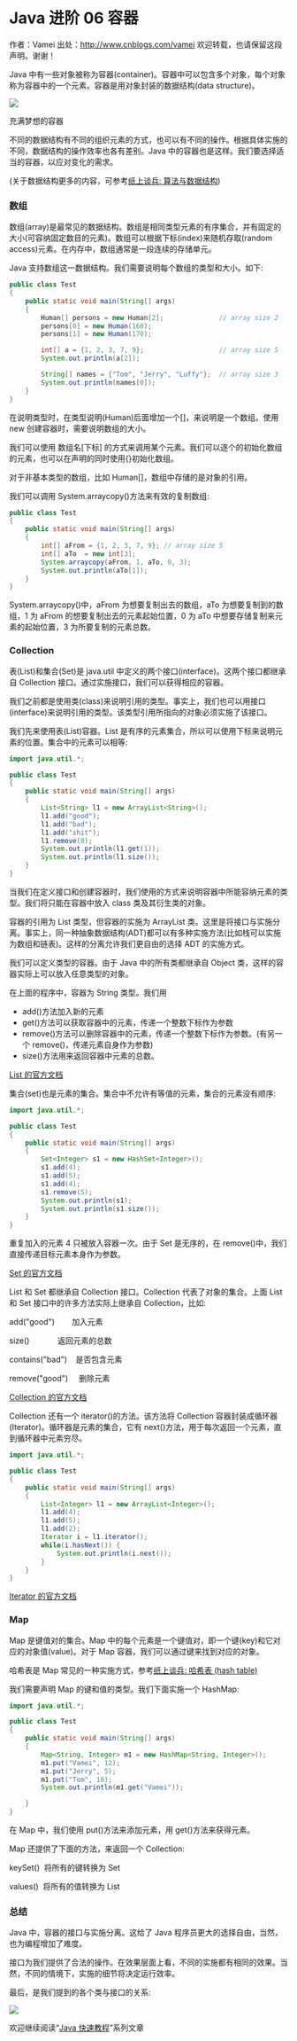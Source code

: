 # Java 进阶 06 容器

作者：Vamei 出处：http://www.cnblogs.com/vamei 欢迎转载，也请保留这段声明。谢谢！ 

Java 中有一些对象被称为容器(container)。容器中可以包含多个对象，每个对象称为容器中的一个元素。容器是用对象封装的数据结构(data structure)。

![](img/9fe9c599a1446350ae1ec6866dd132e4.jpg)

充满梦想的容器

不同的数据结构有不同的组织元素的方式，也可以有不同的操作。根据具体实施的不同，数据结构的操作效率也各有差别。Java 中的容器也是这样。我们要选择适当的容器，以应对变化的需求。

(关于数据结构更多的内容，可参考[纸上谈兵: 算法与数据结构](http://www.cnblogs.com/vamei/archive/2013/03/22/2974052.html))

### 数组

数组(array)是最常见的数据结构。数组是相同类型元素的有序集合，并有固定的大小(可容纳固定数目的元素)。数组可以根据下标(index)来随机存取(random access)元素。在内存中，数组通常是一段连续的存储单元。

Java 支持数组这一数据结构。我们需要说明每个数组的类型和大小。如下:

```java
public class Test
{
    public static void main(String[] args)
    {
        Human[] persons = new Human[2];              // array size 2
        persons[0] = new Human(160);
        persons[1] = new Human(170);

        int[] a = {1, 2, 3, 7, 9};                   // array size 5
        System.out.println(a[2]);

        String[] names = {"Tom", "Jerry", "Luffy"};  // array size 3
        System.out.println(names[0]);
    }
}
```

在说明类型时，在类型说明(Human)后面增加一个[]，来说明是一个数组。使用 new 创建容器时，需要说明数组的大小。

我们可以使用 数组名[下标] 的方式来调用某个元素。我们可以逐个的初始化数组的元素，也可以在声明的同时使用{}初始化数组。

对于非基本类型的数组，比如 Human[]，数组中存储的是对象的引用。

我们可以调用 System.arraycopy()方法来有效的复制数组:

```java
public class Test
{
    public static void main(String[] args)
    {
        int[] aFrom = {1, 2, 3, 7, 9}; // array size 5
        int[] aTo  = new int[3];
        System.arraycopy(aFrom, 1, aTo, 0, 3);
        System.out.println(aTo[1]);
    }
}
```

System.arraycopy()中，aFrom 为想要复制出去的数组，aTo 为想要复制到的数组，1 为 aFrom 的想要复制出去的元素起始位置，0 为 aTo 中想要存储复制来元素的起始位置，3 为所要复制的元素总数。

### Collection

表(List)和集合(Set)是 java.util 中定义的两个接口(interface)。这两个接口都继承自 Collection 接口。通过实施接口，我们可以获得相应的容器。

我们之前都是使用类(class)来说明引用的类型。事实上，我们也可以用接口(interface)来说明引用的类型。该类型引用所指向的对象必须实施了该接口。

我们先来使用表(List)容器。List 是有序的元素集合，所以可以使用下标来说明元素的位置。集合中的元素可以相等:

```java
import java.util.*;

public class Test
{
    public static void main(String[] args)
    {
        List<String> l1 = new ArrayList<String>();
        l1.add("good");
        l1.add("bad");
        l1.add("shit");
        l1.remove(0);
        System.out.println(l1.get(1));
        System.out.println(l1.size());
    }
}
```

当我们在定义接口和创建容器时，我们使用<class>的方式来说明容器中所能容纳元素的类型。我们将只能在容器中放入 class 类及其衍生类的对象。

容器的引用为 List 类型，但容器的实施为 ArrayList 类。这里是将接口与实施分离。事实上，同一种抽象数据结构(ADT)都可以有多种实施方法(比如栈可以实施为数组和链表)。这样的分离允许我们更自由的选择 ADT 的实施方式。

我们可以定义<Object>类型的容器。由于 Java 中的所有类都继承自 Object 类，这样的容器实际上可以放入任意类型的对象。

在上面的程序中，容器为 String 类型。我们用

*   add()方法加入新的元素
*   get()方法可以获取容器中的元素，传递一个整数下标作为参数
*   remove()方法可以删除容器中的元素，传递一个整数下标作为参数。(有另一个 remove()，传递元素自身作为参数)
*   size()方法用来返回容器中元素的总数。

[List 的官方文档](http://docs.oracle.com/javase/6/docs/api/java/util/List.html)

集合(set)也是元素的集合。集合中不允许有等值的元素，集合的元素没有顺序:

```java
import java.util.*;

public class Test
{
    public static void main(String[] args)
    {
        Set<Integer> s1 = new HashSet<Integer>();
        s1.add(4);
        s1.add(5);
        s1.add(4);
        s1.remove(5);
        System.out.println(s1);
        System.out.println(s1.size());
    }
}
```

重复加入的元素 4 只被放入容器一次。由于 Set 是无序的，在 remove()中，我们直接传递目标元素本身作为参数。

[Set 的官方文档](http://docs.oracle.com/javase/6/docs/api/java/util/Set.html)

List 和 Set 都继承自 Collection 接口。Collection 代表了对象的集合。上面 List 和 Set 接口中的许多方法实际上继承自 Collection，比如:

add("good")        加入元素

size()             返回元素的总数

contains("bad")    是否包含元素

remove("good")     删除元素

[Collection 的官方文档](http://docs.oracle.com/javase/6/docs/api/java/util/Collection.html)

Collection 还有一个 iterator()的方法。该方法将 Collection 容器封装成循环器(Iterator)。循环器是元素的集合，它有 next()方法，用于每次返回一个元素，直到循环器中元素穷尽。

```java
import java.util.*;

public class Test
{
    public static void main(String[] args)
    {
        List<Integer> l1 = new ArrayList<Integer>();
        l1.add(4);
        l1.add(5);
        l1.add(2);
        Iterator i = l1.iterator();
        while(i.hasNext()) {
            System.out.println(i.next());
        }
    }
}
```

[Iterator 的官方文档](http://docs.oracle.com/javase/6/docs/api/java/util/Iterator.html)

### Map

Map 是键值对的集合。Map 中的每个元素是一个键值对，即一个键(key)和它对应的对象值(value)。对于 Map 容器，我们可以通过键来找到对应的对象。

哈希表是 Map 常见的一种实施方式，参考[纸上谈兵: 哈希表 (hash table)](http://www.cnblogs.com/vamei/archive/2013/03/24/2970339.html)

我们需要声明 Map 的键和值的类型。我们下面实施一个 HashMap:

```java
import java.util.*;

public class Test
{
    public static void main(String[] args)
    {
        Map<String, Integer> m1 = new HashMap<String, Integer>();
        m1.put("Vamei", 12);
        m1.put("Jerry", 5);
        m1.put("Tom", 18);
        System.out.println(m1.get("Vamei"));

    }
}
```

在 Map 中，我们使用 put()方法来添加元素，用 get()方法来获得元素。

Map 还提供了下面的方法，来返回一个 Collection:

keySet()  将所有的键转换为 Set

values()  将所有的值转换为 List

### 总结

Java 中，容器的接口与实施分离。这给了 Java 程序员更大的选择自由，当然，也为编程增加了难度。

接口为我们提供了合法的操作。在效果层面上看，不同的实施都有相同的效果。当然，不同的情境下，实施的细节将决定运行效率。

最后，是我们提到的各个类与接口的关系:

![](img/45fb9bff4253f9b7f2bd4139d9526b6e.jpg)

欢迎继续阅读“[Java 快速教程](http://www.cnblogs.com/vamei/archive/2013/03/31/2991531.html)”系列文章